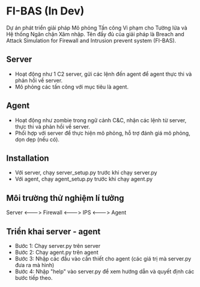 # FI-BAS (In Dev)
Dự án phát triển giải pháp Mô phỏng Tấn công Vi phạm cho Tường lửa và Hệ thống Ngăn chặn Xâm nhập. Tên đầy đủ của giải pháp là Breach and Attack Simulation for Firewall and Intrusion prevent system (FI-BAS).

## Server
- Hoạt động như 1 C2 server, gửi các lệnh đến agent để agent thực thi và phản hồi về server. 
- Mô phỏng các tấn công với mục tiêu là agent.

## Agent
- Hoạt động như zombie trong ngữ cảnh C&C, nhận các lệnh từ server, thực thi và phản hồi về server.
- Phối hợp với server để thực hiện mô phỏng, hỗ trợ đánh giá mô phỏng, dọn dẹp (nếu có).

## Installation
- Với server, chạy server_setup.py trước khi chạy server.py
- Với agent, chạy agent_setup.py trước khi chạy agent.py

## Môi trường thử nghiệm lí tưởng
Server <---> Firewall <---> IPS <---> Agent

## Triển khai server - agent
- Bước 1: Chạy server.py trên server
- Bước 2: Chạy agent.py trên agent
- Bước 3: Nhập các đầu vào cần thiết cho agent (các giá trị mà server.py đưa ra mà hình)
- Bước 4: Nhập "help" vào server.py để xem hướng dẫn và quyết định các bước tiếp theo.
